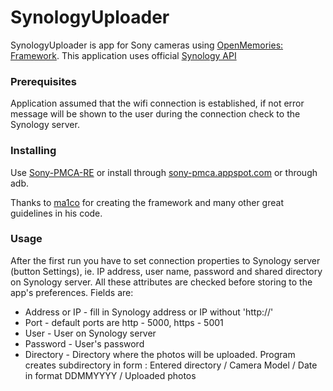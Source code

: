 # SynologyUploader
SynologyUploader is app for Sony cameras using [OpenMemories: Framework](https://github.com/ma1co/OpenMemories-Framework). This application uses official [Synology API](https://global.download.synology.com/download/Document/DeveloperGuide/Synology_File_Station_API_Guide.pdf)

### Prerequisites
Application assumed that the wifi connection is established, if not error message will be shown to the user during the connection check to the Synology server.

### Installing
Use [Sony-PMCA-RE](https://github.com/ma1co/Sony-PMCA-RE) or install through [sony-pmca.appspot.com](https://sony-pmca.appspot.com/apps) or through adb.

Thanks to [ma1co](https://github.com/ma1co) for creating the framework and many other great guidelines in his code.

### Usage
After the first run you have to set connection properties to Synology server (button Settings), ie. IP address, user name, password and shared directory on Synology server. All these attributes are checked before storing to the app's preferences. Fields are:
* Address or IP - fill in Synology address or IP without 'http://'
* Port - default ports are http - 5000, https - 5001
* User - User on Synology server
* Password - User's password
* Directory - Directory where the photos will be uploaded. Program creates subdirectory in form : Entered directory / Camera Model / Date in format DDMMYYYY / Uploaded photos